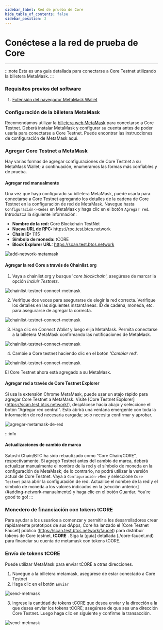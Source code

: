 ```yaml
---
sidebar_label: Red de prueba de Core
hide_table_of_contents: false
sidebar_position: 2
---
```


# Conéctese a la red de prueba de Core

---

:::note
Esta es una guía detallada para conectarse a Core Testnet utilizando la billetera MetaMask.
:::

### Requisitos previos del software

1. [Extensión del navegador MetaMask Wallet](https://metamask.io/)

### Configuración de la billetera MetaMask

Recomendamos utilizar la [billetera web MetaMask](https://metamask.io/) para conectarse a Core Testnet. Deberá instalar MetaMask y configurar su cuenta antes de poder usarla para conectarse a Core Testnet. Puede encontrar las instrucciones de configuración de MetaMask aquí.

### Agregar Core Testnet a MetaMask

Hay varias formas de agregar configuraciones de Core Testnet a su MetaMask Wallet; a continuación, enumeramos las formas más confiables y de prueba.

#### Agregar red manualmente

Una vez que haya configurado su billetera MetaMask, puede usarla para conectarse a Core Testnet agregando los detalles de la cadena de Core Testnet en la configuración de red de MetaMask. Navegue hasta `Configuración->Redes` en MetaMask y haga clic en el botón `Agregar red`. Introduzca la siguiente información:

- **Nombre de la red:** Core Blockchain TestNet
- **Nueva URL de RPC:** https://rpc.test.btcs.network
- **Chain ID:** 1115
- **Símbolo de moneda:** tCORE
- **Block Explorer URL:** https://scan.test.btcs.network

![add-network-metamask](../../static/img/testnet-wallet-config/testnet-config-wallet-1.png)

#### Agregar la red Core a través de Chainlist.org

1. Vaya a chainlist.org y busque '_core blockchain_', asegúrese de marcar la opción _Incluir Testnets_.

![chainlist-testnet-connect-metmask](../../static/img/testnet-wallet-config/chainlist-testnet-connect-1.png)

2. Verifique dos veces para asegurarse de elegir la red correcta. Verifique los detalles en las siguientes instantáneas: ID de cadena, moneda, etc. para asegurarse de agregar la correcta.

![chainlist-testnet-connect-metmask](../../static/img/testnet-wallet-config/chainlist-testnet-connect-2.png)

3. Haga clic en _Connect Wallet_ y luego elija MetaMask. Permita conectarse a la billetera MetaMask confirmando las notificaciones de MetaMask.

![chainlist-testnet-connect-metmask](../../static/img/testnet-wallet-config/chainlist-testnet-connect-3.png)

4. Cambie a Core testnet haciendo clic en el botón _'Cambiar red'_.

![chainlist-testnet-connect-metmask](../../static/img/testnet-wallet-config/chainlist-testnet-connect-4.png)

El Core Testnet ahora está agregado a su MetaMask.

#### Agregar red a través de Core Testnet Explorer

Si usa la extensión Chrome MetaMask, puede usar un atajo rápido para agregar Core Testnet a MetaMask. Visite [Core Testnet Explorer] (https://scan.test.btcs.network/), desplácese hacia abajo y seleccione el botón "Agregar red central". Esto abrirá una ventana emergente con toda la información de red necesaria cargada; solo necesita confirmar y aprobar.

![agregar-metamask-de-red](../../static/img/testnet-wallet-config/testnet-wallet-config-2.png)

:::info

#### Actualizaciones de cambio de marca

Satoshi Chain/BTC ha sido rebautizado como “Core Chain/CORE”, respectivamente. Si agregó Testnet antes del cambio de marca, deberá actualizar manualmente el nombre de la red y el símbolo de moneda en la configuración de MetaMask; de lo contrario, no podrá utilizar la versión actual de Core Testnet. Vaya a `Configuración->Red` y seleccione `Core Testnet` para abrir la configuración de red. Actualice el nombre de la red y el símbolo de moneda a los valores indicados en la [sección anterior] (#adding-network-manualmente) y haga clic en el botón Guardar. You're good to go!
:::

### Monedero de financiación con tokens tCORE

Para ayudar a los usuarios a comenzar y permitir a los desarrolladores crear rápidamente prototipos de sus dApps, Core ha lanzado el [Core Testnet Faucet] público (https://scan.test.btcs.network/faucet) para distribuir tokens de Core testnet, **tCORE** . Siga la [guía] detallada (./core-faucet.md) para financiar su cuenta de metamask con tokens tCORE.

### Envío de tokens tCORE

Puede utilizar MetaMask para enviar tCORE a otras direcciones.

1. Navegue a la billetera metamask, asegúrese de estar conectado a Core Testnet
2. Haga clic en el botón `Enviar`

![send-metmask](../../static/img/testnet-wallet-config/send-tcore-1.png)

3. Ingrese la cantidad de tokens tCORE que desea enviar y la dirección a la que desea enviar los tokens tCORE; asegúrese de que sea una dirección Core Testnet. Luego haga clic en siguiente y confirme la transacción.

![send-metmask](../../static/img/testnet-wallet-config/send-tcore-2.png)
